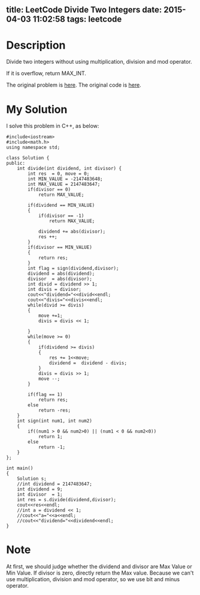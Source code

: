 title: LeetCode Divide Two Integers
date: 2015-04-03 11:02:58
tags: leetcode
---

# Description
Divide two integers without using multiplication, division and mod operator.

If it is overflow, return MAX_INT.

The original problem is [here](https://leetcode.com/problems/divide-two-integers/ "Problem").
The original code is [here](https://github.com/shuaijiang/LeetCode/blob/master/DivideTwoIntegers.cpp "Code").

<!--more-->

# My Solution
I solve this problem in C++, as below:
	
	#include<iostream>
	#include<math.h>
	using namespace std;
	
	class Solution {
	public:
	    int divide(int dividend, int divisor) {
	        int res  = 0, move = 0;
	        int MIN_VALUE = -2147483648;
	        int MAX_VALUE = 2147483647;
	        if(divisor == 0)
	        	return MAX_VALUE;
	        
	        if(dividend == MIN_VALUE)
	        {
	        	if(divisor == -1)
	        		return MAX_VALUE;
	        	
				dividend += abs(divisor);
				res ++; 
	        }
	        if(divisor == MIN_VALUE)  
		    {  
		        return res;  
		    }  
	        int flag = sign(dividend,divisor);
	        dividend = abs(dividend);
	        divisor  = abs(divisor);
	        int divid = dividend >> 1;
	        int divis = divisor;
			cout<<"dividend="<<divid<<endl;
			cout<<"divis="<<divis<<endl;
			while(divid >= divis)
			{
				move +=1;
				divis = divis << 1; 
				
			}
			while(move >= 0)
			{
				if(dividend >= divis)
				{
					res += 1<<move;
					dividend =  dividend - divis;
				} 
				divis = divis >> 1;
				move --;
			}
	
			if(flag == 1)
				return res;
			else
				return -res;
	    }
	    int sign(int num1, int num2)
	    {
	    	if((num1 > 0 && num2>0) || (num1 < 0 && num2<0))
	    		return 1;
	    	else
	    		return -1;
	    }
	};
	
	int main()
	{
		Solution s;
		//int dividend = 2147483647;
		int dividend = 9;
		int divisor  = 1;
		int res = s.divide(dividend,divisor);
		cout<<res<<endl;
		//int a = dividend << 1;
		//cout<<"a="<<a<<endl;
		//cout<<"dividend="<<dividend<<endl;
	}

# Note
At first, we should judge whether the dividend and divisor are Max Value or Min Value. If divisor is zero, directly return the Max value.
Because we can't use multiplication, division and mod operator, so we use bit and minus operator. 
